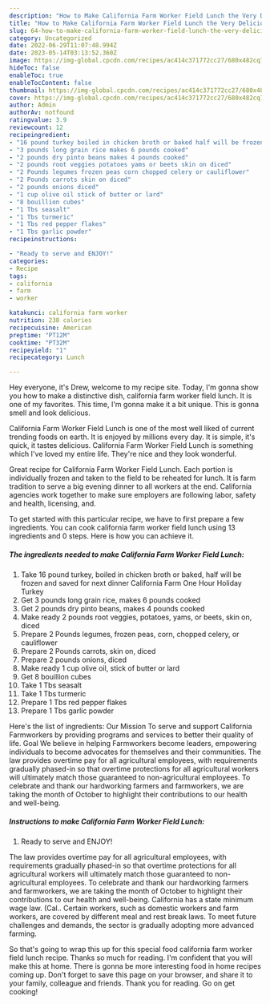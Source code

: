 ```yaml
---
description: "How to Make California Farm Worker Field Lunch the Very Delicious"
title: "How to Make California Farm Worker Field Lunch the Very Delicious"
slug: 64-how-to-make-california-farm-worker-field-lunch-the-very-delicious
category: Uncategorized
date: 2022-06-29T11:07:48.994Z
date: 2023-05-14T03:13:52.360Z
image: https://img-global.cpcdn.com/recipes/ac414c371772cc27/680x482cq70/california-farm-worker-field-lunch-recipe-main-photo.jpg
hideToc: false
enableToc: true
enableTocContent: false
thumbnail: https://img-global.cpcdn.com/recipes/ac414c371772cc27/680x482cq70/california-farm-worker-field-lunch-recipe-main-photo.jpg
cover: https://img-global.cpcdn.com/recipes/ac414c371772cc27/680x482cq70/california-farm-worker-field-lunch-recipe-main-photo.jpg
author: Admin
authorAv: notfound
ratingvalue: 3.9
reviewcount: 12
recipeingredient:
- "16 pound turkey boiled in chicken broth or baked half will be frozen and saved for next dinner                      California Farm One Hour Holiday Turkey"
- "3 pounds long grain rice makes 6 pounds cooked"
- "2 pounds dry pinto beans makes 4 pounds cooked"
- "2 pounds root veggies potatoes yams or beets skin on diced"
- "2 Pounds legumes frozen peas corn chopped celery or cauliflower"
- "2 Pounds carrots skin on diced"
- "2 pounds onions diced"
- "1 cup olive oil stick of butter or lard"
- "8 bouillion cubes"
- "1 Tbs seasalt"
- "1 Tbs turmeric"
- "1 Tbs red pepper flakes"
- "1 Tbs garlic powder"
recipeinstructions:

- "Ready to serve and ENJOY!"
categories:
- Recipe
tags:
- california
- farm
- worker

katakunci: california farm worker 
nutrition: 238 calories
recipecuisine: American
preptime: "PT12M"
cooktime: "PT32M"
recipeyield: "1"
recipecategory: Lunch

---
```



Hey everyone, it's Drew, welcome to my recipe site. Today, I'm gonna show you how to make a distinctive dish, california farm worker field lunch. It is one of my favorites. This time, I'm gonna make it a bit unique. This is gonna smell and look delicious.

California Farm Worker Field Lunch is one of the most well liked of current trending foods on earth. It is enjoyed by millions every day. It is simple, it's quick, it tastes delicious. California Farm Worker Field Lunch is something which I've loved my entire life. They're nice and they look wonderful.

Great recipe for California Farm Worker Field Lunch. Each portion is individually frozen and taken to the field to be reheated for lunch. It is farm tradition to serve a big evening dinner to all workers at the end. California agencies work together to make sure employers are following labor, safety and health, licensing, and.


To get started with this particular recipe, we have to first prepare a few ingredients. You can cook california farm worker field lunch using 13 ingredients and 0 steps. Here is how you can achieve it.

<!--inarticleads1-->

##### The ingredients needed to make California Farm Worker Field Lunch:

1. Take 16 pound turkey, boiled in chicken broth or baked, half will be frozen and saved for next dinner                      California Farm One Hour Holiday Turkey
1. Get 3 pounds long grain rice, makes 6 pounds cooked
1. Get 2 pounds dry pinto beans, makes 4 pounds cooked
1. Make ready 2 pounds root veggies, potatoes, yams, or beets, skin on, diced
1. Prepare 2 Pounds legumes, frozen peas, corn, chopped celery, or cauliflower
1. Prepare 2 Pounds carrots, skin on, diced
1. Prepare 2 pounds onions, diced
1. Make ready 1 cup olive oil, stick of butter or lard
1. Get 8 bouillion cubes
1. Take 1 Tbs seasalt
1. Take 1 Tbs turmeric
1. Prepare 1 Tbs red pepper flakes
1. Prepare 1 Tbs garlic powder


Here&#39;s the list of ingredients: Our Mission To serve and support California Farmworkers by providing programs and services to better their quality of life. Goal We believe in helping Farmworkers become leaders, empowering individuals to become advocates for themselves and their communities. The law provides overtime pay for all agricultural employees, with requirements gradually phased-in so that overtime protections for all agricultural workers will ultimately match those guaranteed to non-agricultural employees. To celebrate and thank our hardworking farmers and farmworkers, we are taking the month of October to highlight their contributions to our health and well-being. 

<!--inarticleads2-->

##### Instructions to make California Farm Worker Field Lunch:


1. Ready to serve and ENJOY!

The law provides overtime pay for all agricultural employees, with requirements gradually phased-in so that overtime protections for all agricultural workers will ultimately match those guaranteed to non-agricultural employees. To celebrate and thank our hardworking farmers and farmworkers, we are taking the month of October to highlight their contributions to our health and well-being. California has a state minimum wage law. (Cal.. Certain workers, such as domestic workers and farm workers, are covered by different meal and rest break laws. To meet future challenges and demands, the sector is gradually adopting more advanced farming. 

So that's going to wrap this up for this special food california farm worker field lunch recipe. Thanks so much for reading. I'm confident that you will make this at home. There is gonna be more interesting food in home recipes coming up. Don't forget to save this page on your browser, and share it to your family, colleague and friends. Thank you for reading. Go on get cooking!
